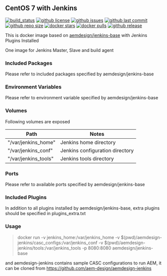 ## CentOS 7 with Jenkins

[![build_status](https://travis-ci.org/aem-design/docker-jenkins.svg?branch=master)](https://travis-ci.org/aem-design/docker-jenkins) 
[![github license](https://img.shields.io/github/license/aem-design/jenkins)](https://github.com/aem-design/jenkins) 
[![github issues](https://img.shields.io/github/issues/aem-design/jenkins)](https://github.com/aem-design/jenkins) 
[![github last commit](https://img.shields.io/github/last-commit/aem-design/jenkins)](https://github.com/aem-design/jenkins) 
[![github repo size](https://img.shields.io/github/repo-size/aem-design/jenkins)](https://github.com/aem-design/jenkins) 
[![docker stars](https://img.shields.io/docker/stars/aemdesign/jenkins)](https://hub.docker.com/r/aemdesign/jenkins) 
[![docker pulls](https://img.shields.io/docker/pulls/aemdesign/jenkins)](https://hub.docker.com/r/aemdesign/jenkins) 
[![github release](https://img.shields.io/github/release/aem-design/jenkins)](https://github.com/aem-design/jenkins)

This is docker image based on [aemdesign/jenkins-base](https://hub.docker.com/r/aemdesign/jenkins-base/) with Jenkins Plugins Installed

One image for Jenkins Master, Slave and build agent

### Included Packages

Please refer to included packages specified by aemdesign/jenkins-base

### Environment Variables

Please refer to environment variable specified by aemdesign/jenkins-base

### Volumes

Following volumes are exposed

| Path | Notes  |
| ---  | ---    |
| "/var/jenkins_home" | Jenkins home directory|
| "/var/jenkins_conf" | Jenkins configuration directory |
| "/var/jenkins_tools" | Jenkins tools directory|

### Ports

Please refer to available ports specified by aemdesign/jenkins-base

### Included Plugins

In addition to all plugins installed by aemdesign/jenkins-base, extra plugins should be specified in plugins_extra.txt

### Usage

> docker run -v jenkins_home:/var/jenkins_home -v $(pwd)/aemdesign-jenkins/casc_configs:/var/jenkins_conf -v $(pwd)/aemdesign-jenkins/tools:/var/jenkins_tools -p 8080:8080 aemdesign/jenkins-base

and aemdesign-jenkins contains sample CASC configurations to run AEM, it can be cloned from https://github.com/aem-design/aemdesign-jenkins
